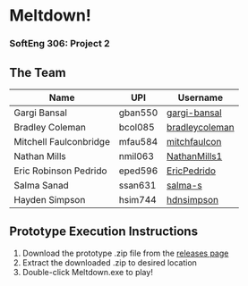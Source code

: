 # Meltdown!
### SoftEng 306: Project 2

## The Team

| Name  | UPI | Username |
| --- | --- | --- |
| Gargi Bansal | gban550 | [gargi-bansal](https://github.com/gargi-bansal/) |
| Bradley Coleman | bcol085 | [bradleycoleman](https://github.com/bradleycoleman/) |
| Mitchell Faulconbridge | mfau584 | [mitchfaulcon](https://github.com/mitchfaulcon/) |
| Nathan Mills | nmil063 | [NathanMills1](https://github.com/NathanMills1) |
| Eric Robinson Pedrido | eped596 | [EricPedrido](https://github.com/EricPedrido/) |
| Salma Sanad | ssan631 | [salma-s](https://github.com/salma-s/) |
| Hayden Simpson | hsim744 | [hdnsimpson](https://github.com/hdnsimpson/) |

## Prototype Execution Instructions
1. Download the prototype .zip file from the [releases page](https://github.com/mitchfaulcon/Meltdown/releases)
2. Extract the downloaded .zip to desired location
3. Double-click Meltdown.exe to play!
